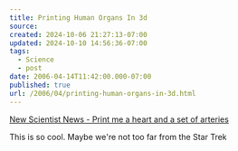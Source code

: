 ```yaml
---
title: Printing Human Organs In 3d
source: 
created: 2024-10-06 21:27:13-07:00
updated: 2024-10-10 14:56:36-07:00
tags:
  - Science
  - post
date: 2006-04-14T11:42:00.000-07:00
published: true
url: /2006/04/printing-human-organs-in-3d.html
---
```



[New Scientist News - Print me a heart and a set of arteries](https://www.newscientist.com/article/mg19025474.300-print-me-a-heart-and-a-set-of-arteries.html "New Scientist News - Print me a heart and a set of arteries")  
  
This is so cool. Maybe we're not too far from the Star Trek